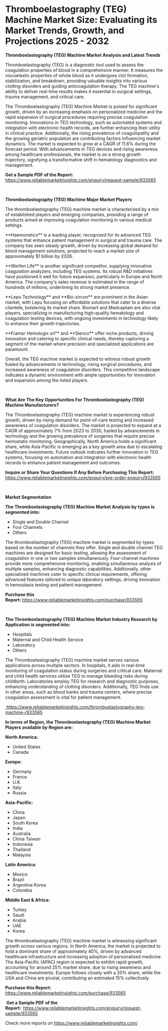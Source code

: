 <p><h1>Thromboelastography (TEG) Machine Market Size: Evaluating its Market Trends, Growth, and Projections 2025 - 2032</h1></p><p><strong>Thromboelastography (TEG) Machine Market Analysis and Latest Trends</strong></p>
<p><p>Thromboelastography (TEG) is a diagnostic tool used to assess the coagulation properties of blood in a comprehensive manner. It measures the viscoelastic properties of whole blood as it undergoes clot formation, stabilization, and breakdown, providing valuable insights into various clotting disorders and guiding anticoagulation therapy. The TEG machine's ability to deliver real-time results makes it essential in surgical settings, trauma management, and critical care.</p><p>The Thromboelastography (TEG) Machine Market is poised for significant growth, driven by an increasing emphasis on personalized medicine and the rapid expansion of surgical procedures requiring precise coagulation monitoring. Innovations in TEG technology, such as automated systems and integration with electronic health records, are further enhancing their utility in clinical practice. Additionally, the rising prevalence of coagulopathy and the growing geriatric population are contributing factors influencing market dynamics. The market is expected to grow at a CAGR of 11.6% during the forecast period. With advancements in TEG devices and rising awareness among healthcare professionals, the market is on a strong growth trajectory, signifying a transformative shift in hematology diagnostics and management.</p></p>
<p><strong>Get a Sample PDF of the Report:&nbsp;</strong> <a href="https://www.reliablemarketinsights.com/enquiry/request-sample/933565?utm_campaign=2892&utm_medium=2&utm_source=Github&utm_content=ia&utm_term=04032025&utm_id=thromboelastography-teg-machine">https://www.reliablemarketinsights.com/enquiry/request-sample/933565</a></p>
<p>&nbsp;</p>
<p><strong>Thromboelastography (TEG) Machine Major Market Players</strong></p>
<p><p>The thromboelastography (TEG) machine market is characterized by a mix of established players and emerging companies, providing a range of products aimed at improving coagulation monitoring in various medical settings.</p><p>**Haemonetics** is a leading player, recognized for its advanced TEG systems that enhance patient management in surgical and trauma care. The company has seen steady growth, driven by increasing global demand for blood management solutions, projected to reach a market size of approximately $1 billion by 2026.</p><p>**Werfen Life** is another significant competitor, supplying innovative coagulation analyzers, including TEG systems. Its robust R&D initiatives have positioned it well for future expansion, particularly in Europe and North America. The company's sales revenue is estimated in the range of hundreds of millions, underlining its strong market presence.</p><p>**Lepu Technology** and **Bio-zircon** are prominent in the Asian market, with Lepu focusing on affordable solutions that cater to a diverse clientele, bolstering its market share. Biomart and Medcaptain are also vital players, specializing in manufacturing high-quality hematology and coagulation testing devices, with ongoing investments in technology likely to enhance their growth trajectories.</p><p>**Framar Hemologix srl** and **Sienco** offer niche products, driving innovation and catering to specific clinical needs, thereby capturing a segment of the market where precision and specialized applications are paramount.</p><p>Overall, the TEG machine market is expected to witness robust growth fueled by advancements in technology, rising surgical procedures, and increased awareness of coagulation disorders. This competitive landscape indicates a dynamic environment with ample opportunities for innovation and expansion among the listed players.</p></p>
<p>&nbsp;</p>
<p><strong>What Are The Key Opportunities For Thromboelastography (TEG) Machine Manufacturers?</strong></p>
<p><p>The Thromboelastography (TEG) machine market is experiencing robust growth, driven by rising demand for point-of-care testing and increased awareness of coagulation disorders. The market is projected to expand at a CAGR of approximately 7% from 2023 to 2030, fueled by advancements in technology and the growing prevalence of surgeries that require precise hemostatic monitoring. Geographically, North America holds a significant share, while Asia-Pacific is emerging as a key growth area due to escalating healthcare investments. Future outlook indicates further innovation in TEG systems, focusing on automation and integration with electronic health records to enhance patient management and outcomes.</p></p>
<p><strong>Inquire or Share Your Questions If Any Before Purchasing This Report:</strong> <a href="https://www.reliablemarketinsights.com/enquiry/pre-order-enquiry/933565?utm_campaign=2892&utm_medium=2&utm_source=Github&utm_content=ia&utm_term=04032025&utm_id=thromboelastography-teg-machine">https://www.reliablemarketinsights.com/enquiry/pre-order-enquiry/933565</a></p>
<p>&nbsp;</p>
<p><strong>Market Segmentation</strong></p>
<p><strong>The Thromboelastography (TEG) Machine Market Analysis by types is segmented into:</strong></p>
<p><ul><li>Single and Double Channel</li><li>Four Channels</li><li>Others</li></ul></p>
<p><p>The thromboelastography (TEG) machine market is segmented by types based on the number of channels they offer. Single and double channel TEG machines are designed for basic testing, allowing the assessment of coagulation in one or two samples simultaneously. Four-channel machines provide more comprehensive monitoring, enabling simultaneous analysis of multiple samples, enhancing diagnostic capabilities. Additionally, other specialized machines cater to specific clinical requirements, offering advanced features tailored to unique laboratory settings, driving innovation in hemostasis testing and patient management.</p></p>
<p><strong>Purchase this Report:&nbsp;</strong><a href="https://www.reliablemarketinsights.com/purchase/933565?utm_campaign=2892&utm_medium=2&utm_source=Github&utm_content=ia&utm_term=04032025&utm_id=thromboelastography-teg-machine">https://www.reliablemarketinsights.com/purchase/933565</a></p>
<p>&nbsp;</p>
<p><strong>The Thromboelastography (TEG) Machine Market Industry Research by Application is segmented into:</strong></p>
<p><ul><li>Hospitals</li><li>Maternal and Child Health Service</li><li>Laboratory</li><li>Others</li></ul></p>
<p><p>The Thromboelastography (TEG) machine market serves various applications across multiple sectors. In hospitals, it aids in real-time monitoring of coagulation status during surgeries and critical care. Maternal and child health services utilize TEG to manage bleeding risks during childbirth. Laboratories employ TEG for research and diagnostic purposes, enhancing understanding of clotting disorders. Additionally, TEG finds use in other areas, such as blood banks and trauma centers, where precise coagulation assessment is vital for patient management.</p></p>
<p><a href="https://www.reliablemarketinsights.com/thromboelastography-teg-machine-r933565?utm_campaign=2892&utm_medium=2&utm_source=Github&utm_content=ia&utm_term=04032025&utm_id=thromboelastography-teg-machine">&nbsp;https://www.reliablemarketinsights.com/thromboelastography-teg-machine-r933565</a></p>
<p><strong>In terms of Region, the Thromboelastography (TEG) Machine Market Players available by Region are:</strong></p>
<p>
    <p> <strong> North America: </strong>
        <ul>
            <li>United States</li>
            <li>Canada</li>
        </ul>
        </p> 
    <p> <strong> Europe: </strong>
        <ul>
            <li>Germany</li>
            <li>France</li>
            <li>U.K.</li>
            <li>Italy</li>
            <li>Russia</li>
        </ul>
        </p> 
    <p> <strong> Asia-Pacific: </strong>
        <ul>
            <li>China</li>
            <li>Japan</li>
            <li>South Korea</li>
            <li>India</li>
            <li>Australia</li>
            <li>China Taiwan</li>
            <li>Indonesia</li>
            <li>Thailand</li>
            <li>Malaysia</li>
        </ul>
        </p> 
    <p> <strong> Latin America: </strong>
        <ul>
            <li>Mexico</li>
            <li>Brazil</li>
            <li>Argentina Korea</li>
            <li>Colombia</li>
        </ul>
        </p> 
    <p> <strong> Middle East & Africa: </strong>
        <ul>
            <li>Turkey</li>
            <li>Saudi</li>
            <li>Arabia</li>
            <li>UAE</li>
            <li>Korea</li>
        </ul>
    </p>
    </p>
<p><p>The thromboelastography (TEG) machine market is witnessing significant growth across various regions. In North America, the market is projected to hold a dominant share of approximately 40%, driven by advanced healthcare infrastructure and increasing adoption of personalized medicine. The Asia-Pacific (APAC) region is expected to exhibit rapid growth, accounting for around 25% market share, due to rising awareness and healthcare investments. Europe follows closely with a 20% share, while the USA and China are pivotal, contributing an estimated 15% collectively.</p></p>
<p><strong>Purchase this Report: </strong><a href="https://www.reliablemarketinsights.com/purchase/933565?utm_campaign=2892&utm_medium=2&utm_source=Github&utm_content=ia&utm_term=04032025&utm_id=thromboelastography-teg-machine">https://www.reliablemarketinsights.com/purchase/933565</a></p>
<p>&nbsp;<strong>Get a Sample PDF of the Report:&nbsp;&nbsp;</strong><a href="https://www.reliablemarketinsights.com/enquiry/request-sample/933565?utm_campaign=2892&utm_medium=2&utm_source=Github&utm_content=ia&utm_term=04032025&utm_id=thromboelastography-teg-machine">https://www.reliablemarketinsights.com/enquiry/request-sample/933565</a></p>
<p><strong></strong></p>
<p>Check more reports on <a href="https://www.reliablemarketinsights.com/?utm_campaign=2892&utm_medium=2&utm_source=Github&utm_content=ia&utm_term=04032025&utm_id=thromboelastography-teg-machine">https://www.reliablemarketinsights.com/</a></p>
